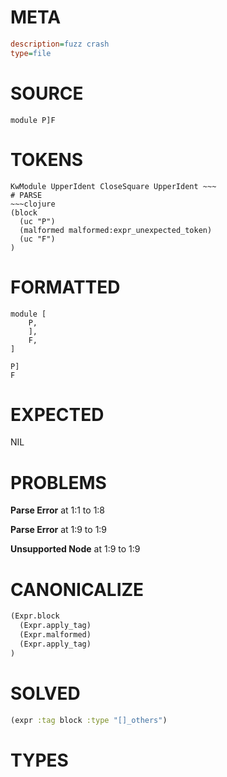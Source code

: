 # META
~~~ini
description=fuzz crash
type=file
~~~
# SOURCE
~~~roc
module P]F
~~~
# TOKENS
~~~text
KwModule UpperIdent CloseSquare UpperIdent ~~~
# PARSE
~~~clojure
(block
  (uc "P")
  (malformed malformed:expr_unexpected_token)
  (uc "F")
)
~~~
# FORMATTED
~~~roc
module [
	P,
	],
	F,
]

P]
F
~~~
# EXPECTED
NIL
# PROBLEMS
**Parse Error**
at 1:1 to 1:8

**Parse Error**
at 1:9 to 1:9

**Unsupported Node**
at 1:9 to 1:9

# CANONICALIZE
~~~clojure
(Expr.block
  (Expr.apply_tag)
  (Expr.malformed)
  (Expr.apply_tag)
)
~~~
# SOLVED
~~~clojure
(expr :tag block :type "[]_others")
~~~
# TYPES
~~~roc
~~~
